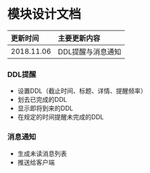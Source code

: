# 模块设计文档

|更新时间|主要更新内容|
|:---|:---|
|2018.11.06|DDL提醒与消息通知|

### DDL提醒
* 设置DDL（截止时间、标题、详情、提醒频率）
* 划去已完成的DDL
* 显示即将到来的DDL
* 在规定的时间提醒未完成的DDL

### 消息通知
* 生成未读消息列表
* 推送给客户端